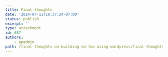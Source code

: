 ```yaml
---
title: Final-thoughts
date: '2014-07-11T10:37:24-07:00'
status: publish
excerpt: ''
type: attachment
id: 687
authors:
    - gpadmin
path: /final-thoughts-on-building-an-lms-using-wordpress/final-thoughts
---
```

<!DOCTYPE html PUBLIC "-//W3C//DTD HTML 4.0 Transitional//EN" "http://www.w3.org/TR/REC-html40/loose.dtd">
<?xml encoding="UTF-8">
